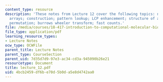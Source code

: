 ```yaml
---
content_type: resource
description: 'These notes from Lecture 12 cover the following topics: notation; suffix
  arrays; construction; pattern lookup; LCP enhancement; structure of a suffix array
  permutation; burrows wheeler transform; fast counts.'
file: /media/courses/18-417-introduction-to-computational-molecular-biology-fall-2004/4bcb2459df6be70d5b0da5e8d4742aa0_lecture_12.pdf
file_type: application/pdf
learning_resource_types:
- Lecture Notes
ocw_type: OCWFile
parent_title: Lecture Notes
parent_type: CourseSection
parent_uid: 7d35d7d9-97e3-ac34-cd3a-945090b26e21
resourcetype: Document
title: lecture_12.pdf
uid: 4bcb2459-df6b-e70d-5b0d-a5e8d4742aa0
---
```

